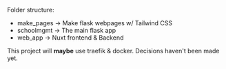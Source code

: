 Folder structure:
- make_pages -> Make flask webpages w/ Tailwind CSS
- schoolmgmt -> The main flask app
- web_app -> Nuxt frontend & Backend

This project will **maybe** use traefik & docker. Decisions haven't been made yet.
